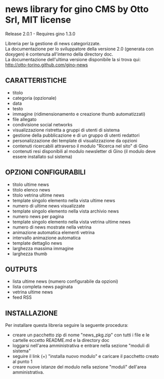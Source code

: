 news library for gino CMS by Otto Srl, MIT license
===================================================================
Release 2.0.1 - Requires gino 1.3.0

Libreria per la gestione di news categorizzate.   
La documentazione per lo sviluppatore della versione 2.0 (generata con doxygen) è contenuta all'interno della directory doc.    
La documentazione dell'ultima versione disponibile la si trova qui:    
http://otto-torino.github.com/gino-news

CARATTERISTICHE
------------------------------
- titolo
- categoria (opzionale)
- data
- testo
- immagine (ridimensionamento e creazione thumb automatizzati)
- file allegato
- condivisione social networks
- visualizzazione ristretta a gruppi di utenti di sistema
- gestione della pubblicazione e di un gruppo di utenti redattori
- personalizzazione dei template di visualizzazione da opzioni
- contenuti ricercabili attraverso il modulo "Ricerca nel sito" di Gino
- contenuti resi disponibili al modulo newsletter di Gino (il modulo deve essere installato sul sistema)

OPZIONI CONFIGURABILI
------------------------------
- titolo ultime news
- titolo elenco news
- titolo vetrina ultime news
- template singolo elemento nella vista ultime news
- numero di ultime news visualizzate
- template singolo elemento nella vista archivio news
- numero news per pagina
- template singolo elemento nella vista vetrina ultime news
- numero di news mostrate nella vetrina
- animazione automatica elementi vetrina
- intervallo animazione automatica
- template dettaglio news
- larghezza massima immagine
- larghezza thumb

OUTPUTS
------------------------------
- lista ultime news (numero configurabile da opzioni)
- lista completa news paginata
- vetrina ultime news
- feed RSS

INSTALLAZIONE
------------------------------
Per installare questa libreria seguire la seguente procedura:

- creare un pacchetto zip di nome "news_pkg.zip" con tutti i file e le cartelle eccetto README.md e la directory doc
- loggarsi nell'area amministrativa e entrare nella sezione "moduli di sistema"
- seguire il link (+) "installa nuovo modulo" e caricare il pacchetto creato al punto 1
- creare nuove istanze del modulo nella sezione "moduli" dell'area amministrativa.
